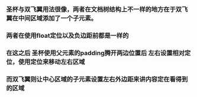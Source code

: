 ### 圣杯与双飞翼用法很像，两者在文档树结构上不一样的地方在于双飞翼在中间区域添加了一个子元素。
### 两者在使用float定位以及负边距前都是一样的

 ### 在这之后 圣杯使用父元素的padding腾开两边位置后 左右设置相对定位，使用定位来移动左右区域
 ### 而双飞翼则让中心区域的子元素设置左右外边距来讲内容定在看得到的区域